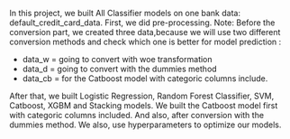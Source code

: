 In this project, we built All Classifier models on one bank data: default_credit_card_data. First, we did pre-processing. 
Note: Before the conversion part, we created three data,because we will use two different conversion methods and check which one is better for model prediction :
 * data_w = going to convert with woe transformation
 * data_d = going to convert with the dummies method
 * data_cb = for the Catboost model with categoric columns include.
   
After that, we built Logistic Regression, Random Forest Classifier, SVM, Catboost, XGBM and Stacking models. We built the Catboost model first with categoric columns included. And also, after conversion with the dummies method. We also, use hyperparameters to optimize our models. 
